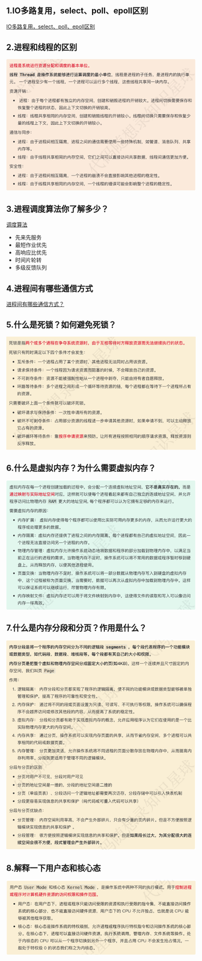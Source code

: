 ## 1.IO多路复用，select、poll、epoll区别

[IO多路复用，select、poll、epoll区别](https://juejin.cn/post/6931543528971436046)

## 2.进程和线程的区别

![image-20231007190207997](images/common/image-20231007190207997.png)

## 3.进程调度算法你了解多少？

[调度算法](https://xiaolincoding.com/os/4_process/process_base.html#%E8%B0%83%E5%BA%A6%E7%AE%97%E6%B3%95)

+ 先来先服务
+ 最短作业优先
+ 高响应比优先
+ 时间片轮转
+ 多级反馈队列

## 4.进程间有哪些通信⽅式

[进程间有哪些通信方式？](https://xiaolincoding.com/os/4_process/process_commu.html)

## 5.什么是死锁？如何避免死锁？

![image-20231007204633557](images/common/image-20231007204633557.png)

## 6.什么是虚拟内存？为什么需要虚拟内存？

![image-20231007204800097](images/common/image-20231007204800097.png)

## 7.什么是内存分段和分⻚？作⽤是什么？

![image-20231007204828415](images/common/image-20231007204828415.png)

## 8.解释⼀下⽤户态和核⼼态

![image-20231007205501019](images/common/image-20231007205501019.png)